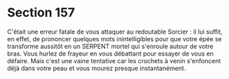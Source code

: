 # Section 157

C'était une erreur fatale de vous attaquer au redoutable Sorcier : il
lui suffit, en effet, de prononcer quelques mots inintelligibles pour
que votre épée se transforme aussitôt en un SERPENT mortel qui
s'enroule autour de votre bras. Vous hurlez de frayeur en vous
débattant pour essayer de vous en défaire. Mais c'est une vaine
tentative car les crochets à venin s'enfoncent déjà dans votre peau
et vous mourez presque instantanément.